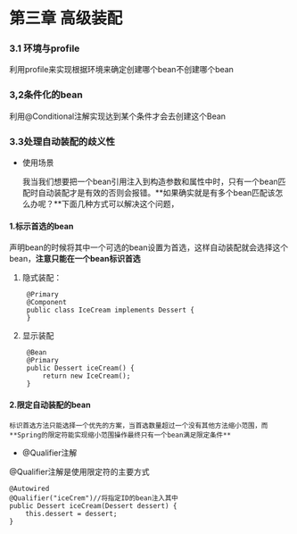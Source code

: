 # 第三章 高级装配

### 3.1 环境与profile

利用profile来实现根据环境来确定创建哪个bean不创建哪个bean

### 3,2条件化的bean

利用@Conditional注解实现达到某个条件才会去创建这个Bean

### 3.3处理自动装配的歧义性

* 使用场景

	我当我们想要把一个bean引用注入到构造参数和属性中时，只有一个bean匹配时自动装配才是有效的否则会报错。**如果确实就是有多个bean匹配该怎么办呢？**下面几种方式可以解决这个问题，

#### 1.标示首选的bean

声明bean的时候将其中一个可选的bean设置为首选，这样自动装配就会选择这个bean，**注意只能在一个bean标识首选**



1. 隐式装配：

		@Primary
		@Component
		public class IceCream implements Dessert {
		}


1. 显示装配

	    @Bean
	    @Primary
	    public Dessert iceCream() {
	        return new IceCream();
	    }

#### 2.限定自动装配的bean

	标识首选方法只能选择一个优先的方案，当首选数量超过一个没有其他方法缩小范围，而**Spring的限定符能实现缩小范围操作最终只有一个bean满足限定条件**

* @Qualifier注解

@Qualifier注解是使用限定符的主要方式

    @Autowired
    @Qualifier("iceCrem")//将指定ID的bean注入其中
    public Dessert iceCream(Dessert dessert) {
        this.dessert = dessert;
    }